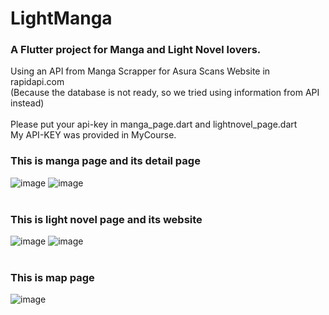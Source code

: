 # LightManga

### A Flutter project for Manga and Light Novel lovers. <br>
Using an API from Manga Scrapper for Asura Scans Website in rapidapi.com <br>
(Because the database is not ready, so we tried using information from API instead)
<br> <br> 
Please put your api-key in manga_page.dart and lightnovel_page.dart <br>
My API-KEY was provided in MyCourse.
<br>
### This is manga page and its detail page
![image](https://user-images.githubusercontent.com/81351757/154665501-f596932f-6352-4a12-ac58-c336e1ae4b46.png)
![image](https://user-images.githubusercontent.com/81351757/154665568-43fed41a-0d4d-4bbf-b26d-481eebfc99f9.png)
<br> <br>
### This is light novel page and its website
![image](https://user-images.githubusercontent.com/81351757/154665623-0b401927-9f4c-44de-bf53-658073e0779e.png)
![image](https://user-images.githubusercontent.com/81351757/154665685-c0270bad-1f4e-4c30-89ea-2e3189c631c1.png)
<br> <br>
### This is map page
![image](https://user-images.githubusercontent.com/81351757/154665744-a37d668c-c230-4935-8c95-8d7988fb3016.png)



